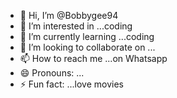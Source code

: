 - 👋 Hi, I’m @Bobbygee94
- 👀 I’m interested in ...coding
- 🌱 I’m currently learning ...coding
- 💞️ I’m looking to collaborate on ...
- 📫 How to reach me ...on Whatsapp 
- 😄 Pronouns: ...
- ⚡ Fun fact: ...love movies

<!---
Bobbygee94/Bobbygee94 is a ✨ special ✨ repository because its `README.md` (this file) appears on your GitHub profile.
You can click the Preview link to take a look at your changes.
--->
